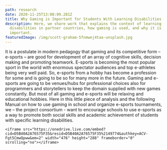 ```yaml
---
path: research
date: 2020-11-25T13:08:09.281Z
title: Why Gaming is Important for Students With Learning Disabilities in Schools
description: Here, we share work that explains the context of learning
  disabilities in partner countries, how gaming is used, and why it is
  important.
featuredImage: /img/scott-graham-5fnmwej4taa-unsplash.jpg
---
```

It is a postulate in modern pedagogy that gaming and its competitive form – e-sports – are good for development of an array of cognitive skills, decision making and promoting teamwork. E-sports is becoming the most popular sport in the world with enormous spectator audiences and top e-athletes being very well paid. So, e-sports from a hobby has become a profession for some and is going to be so for many more in the future. Gaming and e-sports are going to be venues/hubs for professional choices also for programmers and storytellers to keep the domain supplied with new games constantly.
But most of all gaming and e-sports will be relaxing and educational hobbies. Here in this little piece of analysis and the following Manual on how to use gaming in school and organize e-sports tournaments, we – the project consortium - want to encourage schools to use e-sports as a way to promote both social skills and academic achievement of students with specific learning disabilities.      



```
<iframe src="https://onedrive.live.com/embed?cid=D5B40A2A76575F35&resid=D5B40A2A76575F35%2149774&authkey=ACV-Fgt5CmwQpww&em=2" width="476" height="288" frameborder="0" scrolling="no"></iframe>
```